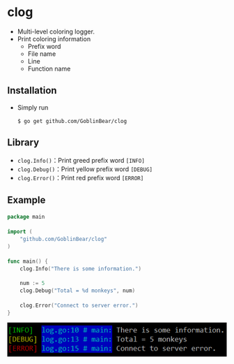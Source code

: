 # clog

- Multi-level coloring logger.
- Print coloring information
    - Prefix word
    - File name
    - Line
    - Function name 

## <font color="#099BFF"><i class="fas fa-splotch"></i></font> Installation

- Simply run
    ```shell
    $ go get github.com/GoblinBear/clog
    ```

## Library

- `clog.Info()`：Print greed prefix word `[INFO]`
- `clog.Debug()`：Print yellow prefix word `[DEBUG]`
- `clog.Error()`：Print red prefix word `[ERROR]`

## Example

```go
package main

import (
    "github.com/GoblinBear/clog"
)

func main() {
    clog.Info("There is some information.")

    num := 5
    clog.Debug("Total = %d monkeys", num)
    
    clog.Error("Connect to server error.")
}
```
![](https://github.com/GoblinBear/clog/blob/master/console.png)